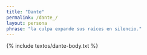 ```yaml
---
title: "Dante"
permalink: /dante_/
layout: persona
phrase: "la culpa expande sus raíces en silencio."
---
```


{% include textos/dante-body.txt %}
